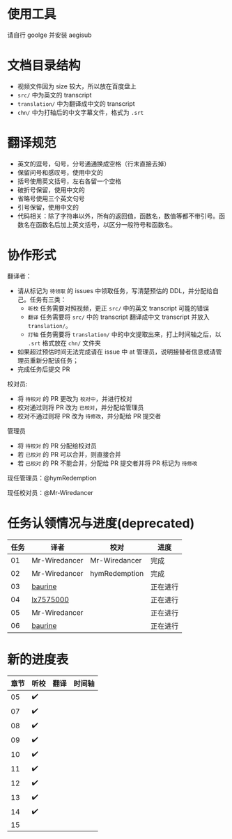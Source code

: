 # 使用工具
请自行 goolge 并安装 aegisub

# 文档目录结构

* 视频文件因为 size 较大，所以放在百度盘上
* `src/` 中为英文的 transcript 
* `translation/` 中为翻译成中文的 transcript
* `chn/` 中为打轴后的中文字幕文件，格式为 `.srt`


# 翻译规范
* 英文的逗号，句号，分号通通换成空格（行末直接去掉）
* 保留问号和感叹号，使用中文的
* 括号使用英文括号，左右各留一个空格
* 破折号保留，使用中文的
* 省略号使用三个英文句号
* 引号保留，使用中文的
* 代码相关：除了字符串以外，所有的返回值，函数名，数值等都不带引号。函数名在函数名后加上英文括号，以区分一般符号和函数名。

# 协作形式

翻译者：

* 请从标记为 `待领取` 的 issues 中领取任务，写清楚预估的 DDL，并分配给自己。任务有三类：
  * `听校` 任务需要对照视频，更正 `src/` 中的英文 transcript 可能的错误
  * `翻译` 任务需要将 `src/` 中的 transcript 翻译成中文 transcript 并放入 `translation/`。
  * `打轴` 任务需要将 `translation/` 中的中文提取出来，打上时间轴之后，以 `.srt` 格式放在 `chn/` 文件夹
* 如果超过预估时间无法完成请在 issue 中 at 管理员，说明接替者信息或请管理员重新分配该任务；
* 完成任务后提交 PR

校对员:
* 将 `待校对` 的 PR 更改为 `校对中`，并进行校对
* 校对通过则将 PR 改为 `已校对`，并分配给管理员
* 校对不通过则将 PR 改为 `待修改`，并分配给 PR 提交者

管理员
* 将 `待校对` 的 PR 分配给校对员
* 若 `已校对` 的 PR 可以合并，则直接合并
* 若 `已校对` 的 PR 不能合并，分配给 PR 提交者并将 PR 标记为 `待修改`


现任管理员：@hymRedemption

现任校对员：@Mr-Wiredancer

# 任务认领情况与进度(deprecated)
任务 | 译者 | 校对 | 进度
---- | ---- | ---- | ---
01 | Mr-Wiredancer | Mr-Wiredancer | 完成
02 | Mr-Wiredancer | hymRedemption  | 完成
03 | [baurine](https://github.com/baurine) | | 正在进行
04 | [lx7575000](https://github.com/lx7575000)| | 正在进行
05 | Mr-Wiredancer | | 正在进行
06 | [baurine](https://github.com/baurine) | | 正在进行

# 新的进度表
章节 | 听校 | 翻译 | 时间轴 |
---- | ---- | ---- | ---- |
05 |✔️ | | 
07 |✔️ | | 
08 |✔️ | | 
09 |✔️ | | 
10 |✔️ | | 
11 |✔️ | | 
12 |✔️ | | 
13 |✔️ | | 
14 |✔️ | | 
15 | | | 
